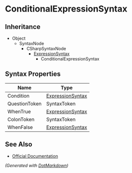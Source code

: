 # ConditionalExpressionSyntax

## Inheritance

* Object
  * SyntaxNode
    * CSharpSyntaxNode
      * [ExpressionSyntax](ExpressionSyntax.md)
        * ConditionalExpressionSyntax

## Syntax Properties

| Name          | Type                                    |
| ------------- | --------------------------------------- |
| Condition     | [ExpressionSyntax](ExpressionSyntax.md) |
| QuestionToken | SyntaxToken                             |
| WhenTrue      | [ExpressionSyntax](ExpressionSyntax.md) |
| ColonToken    | SyntaxToken                             |
| WhenFalse     | [ExpressionSyntax](ExpressionSyntax.md) |

## See Also

* [Official Documentation](https://docs.microsoft.com/en-us/dotnet/api/microsoft.codeanalysis.csharp.syntax.conditionalexpressionsyntax)


*\(Generated with [DotMarkdown](http://github.com/JosefPihrt/DotMarkdown)\)*